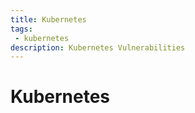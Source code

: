 ```yaml
---
title: Kubernetes
tags: 
 - kubernetes
description: Kubernetes Vulnerabilities
---
```


# Kubernetes
